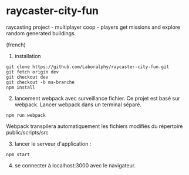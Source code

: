# raycaster-city-fun
raycasting project - multiplayer coop - players get missions and explore random generated buildings.

(french)

1. installation
```shell
git clone https://github.com/Laboralphy/raycaster-city-fun.git
git fetch origin dev
git checkout dev
git checkout -b ma-branche
npm install
```

2. lancement webpack avec surveillance fichier.
Ce projet est basé sur webpack.
Lancer webpack dans un terminal séparé.
```shell
npm run webpack
```
Webpack transpilera automatiquement les fichiers modifiés du répertoire public/scripts/src

3. lancer le serveur d'application :
```shell
npm start
```

4. se connecter à localhost:3000 avec le navigateur.


